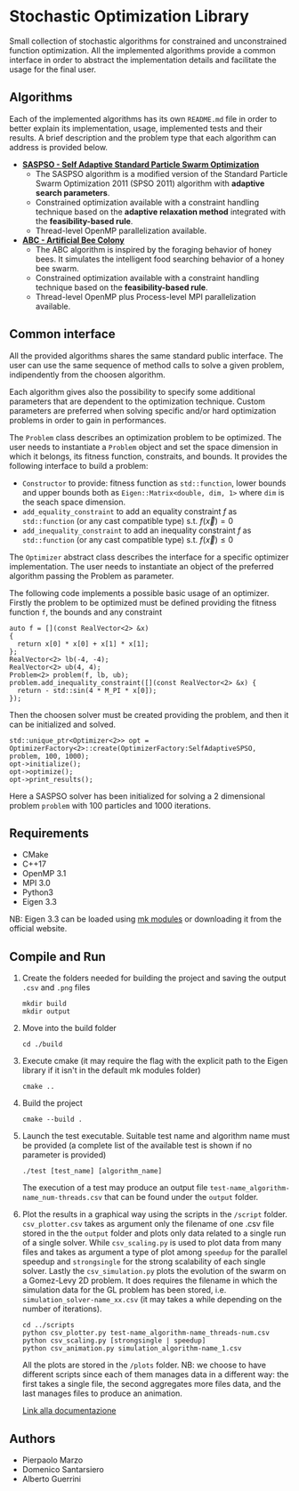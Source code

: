 # Stochastic Optimization Library
Small collection of stochastic algorithms for constrained and unconstrained function optimization. All the implemented algorithms provide a common interface in order to abstract the implementation details and facilitate the usage for the final user.


## Algorithms
Each of the implemented algorithms has its own ```README.md``` file in order to better explain its implementation, usage, implemented tests and their results. A brief description and the problem type that each algorithm can address is provided below.
- [**SASPSO - Self Adaptive Standard Particle Swarm Optimization**](include/SASPSO/README.md)
  - The SASPSO algorithm is a modified version of the Standard Particle Swarm Optimization 2011 (SPSO 2011) algorithm with **adaptive search parameters**.
  - Constrained optimization available with a constraint handling technique based on the **adaptive relaxation method** integrated with the **feasibility-based rule**.
  - Thread-level OpenMP parallelization available.
- [**ABC - Artificial Bee Colony**](include/ABC/README.md)
  - The ABC algorithm is inspired by the foraging behavior of honey bees. It simulates the intelligent food searching behavior of a honey bee swarm.
  - Constrained optimization available with a constraint handling technique based on the **feasibility-based rule**.
  - Thread-level OpenMP plus Process-level MPI parallelization available.

## Common interface
All the provided algorithms shares the same standard public interface. The user can use the same sequence of method calls to solve a given problem, indipendently from the choosen algorithm.

Each algorithm gives also the possibility to specify some additional parameters that are dependent to the optimization technique.
Custom parameters are preferred when solving specific and/or hard optimization problems in order to gain in performances.

The `Problem` class describes an optimization problem to be optimized. The user needs to instantiate a ```Problem``` object and set the space dimension in which it belongs, its fitness function, constraits, and bounds. It provides the following interface to build a problem:
- `Constructor` to provide: fitness function as `std::function`, lower bounds and upper bounds both as `Eigen::Matrix<double, dim, 1>` where `dim` is the seach space dimension.
- `add_equality_constraint` to add an equality constraint $f$ as `std::function` (or any cast compatible type) s.t. $f(\vec{x})=0$
- `add_inequality_constraint` to add an inequality constraint $f$ as `std::function` (or any cast compatible type) s.t. $f(\vec{x})\le0$

The `Optimizer` abstract class describes the interface for a specific optimizer implementation. The user needs to instantiate an object of the preferred algorithm passing the Problem as parameter.

The following code implements a possible basic usage of an optimizer. Firstly the problem to be optimized must be defined providing the fitness function `f`, the bounds and any constraint
```
auto f = [](const RealVector<2> &x)
{
  return x[0] * x[0] + x[1] * x[1];
};
RealVector<2> lb(-4, -4);
RealVector<2> ub(4, 4);
Problem<2> problem(f, lb, ub);
problem.add_inequality_constraint([](const RealVector<2> &x) {
  return - std::sin(4 * M_PI * x[0]);
});
```
Then the choosen solver must be created providing the problem, and then it can be initialized and solved.
```
std::unique_ptr<Optimizer<2>> opt = OptimizerFactory<2>::create(OptimizerFactory:SelfAdaptiveSPSO, problem, 100, 1000);
opt->initialize();
opt->optimize();
opt->print_results();
```
Here a SASPSO solver has been initialized for solving a 2 dimensional problem `problem` with 100 particles and 1000 iterations.

## Requirements
- CMake
- C++17
- OpenMP 3.1
- MPI 3.0
- Python3
- Eigen 3.3

NB: Eigen 3.3 can be loaded using [mk modules](https://github.com/pcafrica/mk) or downloading it from the official website.

## Compile and Run
1. Create the folders needed for building the project and saving the output `.csv` and `.png` files
   ```
   mkdir build
   mkdir output
   ```
2. Move into the build folder
   ```
   cd ./build
   ```
3. Execute cmake (it may require the flag with the explicit path to the Eigen library if it isn't in the default mk modules folder)
   ```
   cmake ..
   ```
4. Build the project
   ```
   cmake --build .
   ```
5. Launch the test executable. Suitable test name and algorithm name must be provided (a complete list of the available test is shown if no parameter is provided)
   ```
   ./test [test_name] [algorithm_name]
   ```
   The execution of a test may produce an output file `test-name_algorithm-name_num-threads.csv` that can be found under the `output` folder.
6. Plot the results in a graphical way using the scripts in the `/script` folder. `csv_plotter.csv` takes as argument only the filename of one .csv file stored in the the `output` folder and plots only data related to a single run of a single solver. While `csv_scaling.py` is used to plot data from many files and takes as argument a type of plot among `speedup` for the parallel speedup and `strongsingle` for the strong scalability of each single solver. Lastly the `csv_simulation.py` plots the evolution of the swarm on a Gomez-Levy 2D problem.
   It does requires the filename in which the simulation data for the GL problem has been stored, i.e. `simulation_solver-name_xx.csv` (it may takes a while depending on the number of iterations). 
   ```
   cd ../scripts
   python csv_plotter.py test-name_algorithm-name_threads-num.csv
   python csv_scaling.py [strongsingle | speedup]
   python csv_animation.py simulation_algorithm-name_1.csv
   ```
   All the plots are stored in the `/plots` folder.
   NB: we choose to have different scripts since each of them manages data in a different way: the first takes a single file, the second aggregates more files data, and the last manages files to produce an animation.

   [Link alla documentazione]([https://github.com/username/repository/blob/branch/path/to/file.html](https://github.com/AMSC22-23/stochastic-optimization-lib/blob/main/doc/html/index.html))



## Authors
- Pierpaolo Marzo
- Domenico Santarsiero
- Alberto Guerrini
